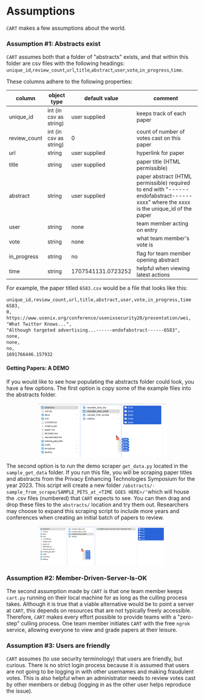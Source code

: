 # Assumptions

`CART` makes a few assumptions about the world. 

### Assumption #1: Abstracts exist

`CART` assumes both that a folder of "abstracts" exists, and that within this folder are csv files with the following headings: `unique_id`,`review_count`,`url`,`title`,`abstract`,`user`,`vote`,`in_progress`,`time`. 

These columns adhere to the following properties:

| column       | object type            | default value      | comment                                                      |
| ------------ | ---------------------- | ------------------ | ------------------------------------------------------------ |
| unique_id    | int (in csv as string) | user supplied      | keeps track of each paper                                    |
| review_count | int (in csv as string) | 0                  | count of number of votes cast on this paper                  |
| url          | string                 | user supplied      | hyperlink for paper                                          |
| title        | string                 | user supplied      | paper title (HTML permissible)                               |
| abstract     | string                 | user supplied      | paper abstract (HTML permissible) required to end with "------endofabstract------xxxx" where the xxxx is the unique_id of the paper |
| user         | string                 | none               | team member acting on entry                                  |
| vote         | string                 | none               | what team member's vote is                                   |
| in_progress  | string                 | no                 | flag for team member opening abstract                        |
| time         | string                 | 1707541131.0723252 | helpful when viewing latest actions                          |

For example, the paper titled `6583.csv` would be a file that looks like this:



```
unique_id,review_count,url,title,abstract,user,vote,in_progress,time
6583,
0,
https://www.usenix.org/conference/usenixsecurity20/presentation/wei,
"What Twitter Knows...",
"Although targeted advertising...------endofabstract------6583",
none,
none,
no,
1691766446.157932

```



#### Getting Papers: A DEMO

If you would like to see how populating the abstracts folder could look, you have a few options. The first option is copy some of the example files into the abstracts folder. 

<img src="../img/put_papers_where_2.png" alt="put_papers_where_1" style="zoom:33%;display: block; margin: 0 auto" />

The second option is to run the demo scraper `get_data.py` located in the `sample_get_data` folder. If you run this file, you will be scraping paper titles and abstracts from the Privacy Enhancing Technologies Symposium for the year 2023. This script will create a new folder `/abstracts/-sample_from_scrape/SAMPLE_PETS_at_<TIME GOES HERE>/'`which will house the .csv files (numbered) that `CART` expects to see. You can then drag and drop these files to the `abstracts/` location and try them out. Researchers may choose to expand this scraping script to include more years and conferences when creating an initial batch of papers to review. 

<img src="../img/put_papers_where_scrape.png" alt="put_papers_where_1" style="zoom:33%;display: block; margin: 0 auto" />



### Assumption #2: Member-Driven-Server-Is-OK

The second assumption made by `CART` is that one team member keeps `cart.py` running on their local machine for as long as the culling process takes. Although it is true that a viable alternative would be to point a server at `CART`, this depends on resources that are not typically freely accessible. Therefore, `CART` makes every effort possible to provide teams with a "zero-step" culling process. One team member initiates `CART` with the free `ngrok` service, allowing everyone to view and grade papers at their leisure. 



### Assumption #3: Users are friendly	

`CART` assumes (to use security terminology) that users are friendly, but curious. There is no strict login process because it is assumed that users are not going to be logging in with other usernames and making fraudulent votes. This is also helpful when an administrator needs to review votes cast by other members or debug (logging in as the other user helps reproduce the issue). 
